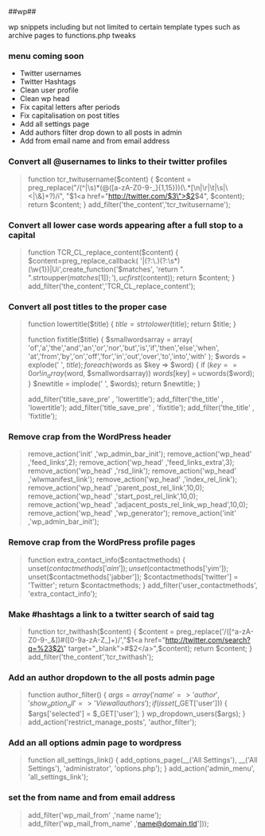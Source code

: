 ##wp##

wp snippets including but not limited to certain template types such as archive pages to functions.php tweaks

### menu coming soon ###

+ Twitter usernames
+ Twitter Hashtags
+ Clean user profile
+ Clean wp head
+ Fix capital letters after periods
+ Fix capitalisation on post titles
+ Add all settings page
+ Add authors filter drop down to all posts in admin
+ Add from email name and from email address










### Convert all @usernames to links to their twitter profiles ###
  
> function tcr_twitusername($content) {
> $content = preg_replace("/(^|\s)*(@([a-zA-Z0-9-_]{1,15}))(\.*[\n|\r|\t|\s|\<|\&]+?)/i", "$1<a href=\"http://twitter.com/$3\">$2</a>$4", $content);
> return $content;
> }
> add_filter('the_content','tcr_twitusername');
	
### Convert all lower case words appearing after a full stop to a capital ###

> function TCR_CL_replace_content($content)
> {
> $content=preg_replace_callback( '|(?:\.)(?:\s*)(\w{1})|Ui',create_function('$matches', 'return ". ".strtoupper($matches[1]);'),ucfirst($content)); 
> return $content;
> }
> add_filter('the_content','TCR_CL_replace_content');


### Convert all post titles to the proper case ###

> function lowertitle($title)  {
> $title = strtolower($title);
> return $title;
> }
> 
> function fixtitle($title) {
> $smallwordsarray = array( 'of','a','the','and','an','or','nor','but','is','if','then','else','when', 'at','from','by','on','off','for','in','out','over','to','into','with' ); 
> $words = explode(' ', $title); 
> foreach ($words as $key => $word) {
> if ($key == 0 or !in_array($word, $smallwordsarray)) $words[$key] = ucwords($word); 
> } 
> $newtitle = implode(' ', $words); return $newtitle; }
>
> add_filter('title_save_pre'	, 'lowertitle');
> add_filter('the_title'		, 'lowertitle');
> add_filter('title_save_pre'	, 'fixtitle');
> add_filter('the_title'		, 'fixtitle');


### Remove crap from the WordPress header ###

> remove_action('init'	,'wp_admin_bar_init');
> remove_action('wp_head'	,'feed_links',2);
> remove_action('wp_head'	,'feed_links_extra',3);
> remove_action('wp_head'	,'rsd_link');
> remove_action('wp_head'	,'wlwmanifest_link');
> remove_action('wp_head'	,'index_rel_link');
> remove_action('wp_head'	,'parent_post_rel_link',10,0);
> remove_action('wp_head'	,'start_post_rel_link',10,0);
> remove_action('wp_head'	,'adjacent_posts_rel_link_wp_head',10,0);
> remove_action('wp_head'	,'wp_generator');
> remove_action('init'	,'wp_admin_bar_init');

### Remove crap from the WordPress profile pages ###
> function extra_contact_info($contactmethods) {
> unset($contactmethods['aim']);
> unset($contactmethods['yim']);
> unset($contactmethods['jabber']);
> $contactmethods['twitter'] = 'Twitter';
> return $contactmethods;
> }
> add_filter('user_contactmethods', 'extra_contact_info');

### Make #hashtags a link to a twitter search of said tag ###
> function tcr_twithash($content) {
> $content = preg_replace('/([^a-zA-Z0-9-_&])#([0-9a-zA-Z_]+)/',"$1<a href=\"http://twitter.com/search?q=%23$2\" target=\"_blank\">#$2</a>",$content);
> return $content;
> }
> add_filter('the_content','tcr_twithash');


### Add an author dropdown to the all posts admin page ###
> function author_filter() {
> $args = array('name' => 'author', 'show_option_all' => 'View all authors');
> if (isset($_GET['user'])) {
> $args['selected'] = $_GET['user'];
> }
> wp_dropdown_users($args);
> }
> add_action('restrict_manage_posts', 'author_filter');		

### Add an all options admin page to wordpress ###
> function all_settings_link() {
> add_options_page(__('All Settings'), __('All Settings'), 'administrator', 'options.php');
> }
> add_action('admin_menu', 'all_settings_link');

### set the from name and from email address ###
> add_filter('wp_mail_from'		,'name name');
> add_filter('wp_mail_from_name'	,'name@domain.tld']));






